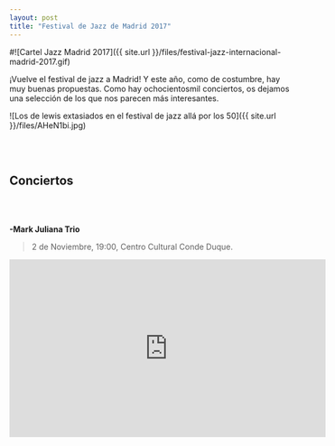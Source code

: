 ```yaml
---
layout: post
title: "Festival de Jazz de Madrid 2017" 
---
```



#![Cartel Jazz Madrid 2017]({{ site.url }}/files/festival-jazz-internacional-madrid-2017.gif)

 
  
   
   


¡Vuelve el festival de jazz a Madrid! Y este año, como de costumbre, hay muy buenas propuestas. Como hay ochocientosmil conciertos, os dejamos una selección de los que nos parecen más interesantes. 



![Los de lewis extasiados en el festival de jazz allá por los 50]({{ site.url }}/files/AHeN1bi.jpg)

<br />

<br />

Conciertos
-------------------------------


<br />

<br />


**-Mark Juliana Trio**



>2 de Noviembre, 19:00, Centro Cultural Conde Duque. 

 
 
  
  
    
    


  
  
<iframe width="560" height="315" src="https://www.youtube.com/embed/Au7L_kIh4p0" frameborder="0" allowfullscreen></iframe>
